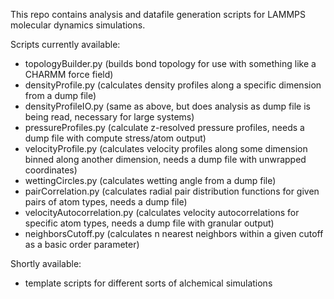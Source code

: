 This repo contains analysis and datafile generation scripts for LAMMPS molecular dynamics simulations.

Scripts currently available:
- topologyBuilder.py (builds bond topology for use with something like a CHARMM force field)
- densityProfile.py (calculates density profiles along a specific dimension from a dump file)
- densityProfileIO.py (same as above, but does analysis as dump file is being read, necessary for large systems)
- pressureProfiles.py (calculate z-resolved pressure profiles, needs a dump file with compute stress/atom output)
- velocityProfile.py (calculates velocity profiles along some dimension binned along another dimension, needs a dump file with unwrapped coordinates)
- wettingCircles.py (calculates wetting angle from a dump file)
- pairCorrelation.py (calculates radial pair distribution functions for given pairs of atom types, needs a dump file)
- velocityAutocorrelation.py (calculates velocity autocorrelations for specific atom types, needs a dump file with granular output)
- neighborsCutoff.py (calculates n nearest neighbors within a given cutoff as a basic order parameter)

Shortly available:
- template scripts for different sorts of alchemical simulations
 
